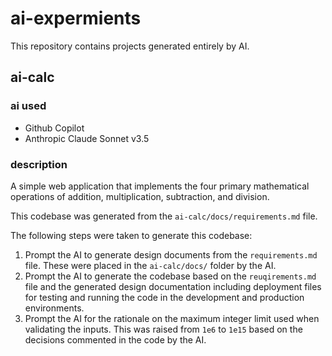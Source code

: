 # ai-expermients
This repository contains projects generated entirely by AI.

## ai-calc

### ai used
- Github Copilot
- Anthropic Claude Sonnet v3.5

### description
A simple web application that implements the four primary mathematical operations of addition, multiplication, subtraction, and division.

This codebase was generated from the `ai-calc/docs/requirements.md` file. 

The following steps were taken to generate this codebase:
1. Prompt the AI to generate design documents from the `requirements.md` file. These were placed in the `ai-calc/docs/` folder by the AI.
2. Prompt the AI to generate the codebase based on the `reuqirements.md` file and the generated design documentation including deployment files for testing and running the code in the development and production environments.
3. Prompt the AI for the rationale on the maximum integer limit used when validating the inputs. This was raised from `1e6` to `1e15` based on the decisions commented in the code by the AI.
